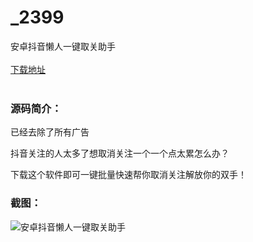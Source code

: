 # _2399
安卓抖音懒人一键取关助手
<br/></br>
[下载地址](https://www.uuid2.com/2399.html "下载地址")
<br/></br>
<h3>源码简介：</h3>
<p>已经去除了所有广告<p>
<p>抖音关注的人太多了想取消关注一个一个点太累怎么办？<p>
<p>下载这个软件即可一键批量快速帮你取消关注解放你的双手！<p>
<h3>截图：</h3>
<img src="https://www.uuid2.com/wp-content/uploads/img/202105/2ea70f5787.jpg" alt="安卓抖音懒人一键取关助手">

